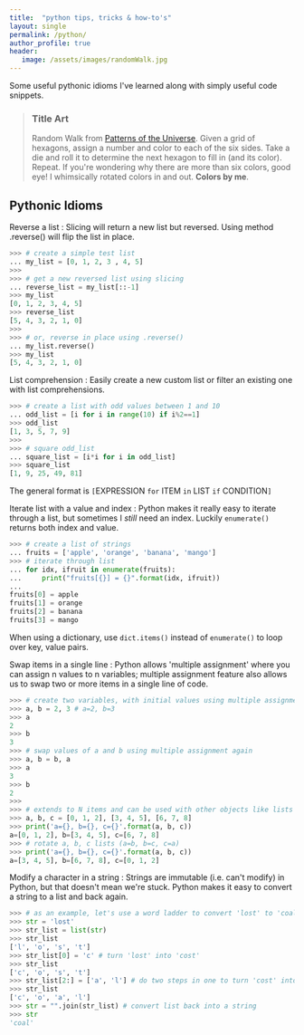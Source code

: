 ```yaml
---
title:  "python tips, tricks & how-to's"
layout: single
permalink: /python/
author_profile: true
header:
   image: /assets/images/randomWalk.jpg
---
```


Some useful pythonic idioms I've learned along with simply useful code snippets.

> ### Title Art
>
> Random Walk from [Patterns of the Universe](https://www.amazon.com/Patterns-Universe-Coloring-Adventure-Beauty/dp/1615193235). Given a grid of hexagons, assign a number and color to each of the six sides. Take a die and roll it to determine the next hexagon to fill in (and its color). Repeat. If you're wondering why there are more than six colors, good eye! I whimsically rotated colors in and out. **Colors by me**.

## Pythonic Idioms

Reverse a list
: Slicing will return a new list but reversed. Using method .reverse() will flip the list in place. 
```python
>>> # create a simple test list
... my_list = [0, 1, 2, 3 , 4, 5]
>>> 
>>> # get a new reversed list using slicing
... reverse_list = my_list[::-1]
>>> my_list
[0, 1, 2, 3, 4, 5]
>>> reverse_list
[5, 4, 3, 2, 1, 0]
>>> 
>>> # or, reverse in place using .reverse()
... my_list.reverse()
>>> my_list
[5, 4, 3, 2, 1, 0]
```

List comprehension
: Easily create a new custom list or filter an existing one with list comprehensions. 
```python
>>> # create a list with odd values between 1 and 10
... odd_list = [i for i in range(10) if i%2==1]
>>> odd_list
[1, 3, 5, 7, 9]
>>> 
>>> # square odd_list
... square_list = [i*i for i in odd_list]
>>> square_list
[1, 9, 25, 49, 81]
```
The general format is  `[`EXPRESSION `for` ITEM `in` LIST `if` CONDITION`]`

Iterate list with a value and index
: Python makes it really easy to iterate through a list, but sometimes I *still* need an index. Luckily `enumerate()` returns both index and value.
```python
>>> # create a list of strings
... fruits = ['apple', 'orange', 'banana', 'mango']
>>> # iterate through list 
... for idx, ifruit in enumerate(fruits):
...     print("fruits[{}] = {}".format(idx, ifruit))
... 
fruits[0] = apple
fruits[1] = orange
fruits[2] = banana
fruits[3] = mango
```
When using a dictionary, use `dict.items()` instead of `enumerate()` to loop over key, value pairs.

Swap items in a single line
: Python allows 'multiple assignment' where you can assign n values to n variables; multiple assignment feature also allows us to swap two or more items in a single line of code.
```python
>>> # create two variables, with initial values using multiple assignment
>>> a, b = 2, 3 # a=2, b=3
>>> a
2
>>> b
3
>>> # swap values of a and b using multiple assignment again
>>> a, b = b, a
>>> a
3
>>> b
2
>>>
>>> # extends to N items and can be used with other objects like lists
>>> a, b, c = [0, 1, 2], [3, 4, 5], [6, 7, 8]
>>> print('a={}, b={}, c={}'.format(a, b, c))
a=[0, 1, 2], b=[3, 4, 5], c=[6, 7, 8]
>>> # rotate a, b, c lists (a=b, b=c, c=a)
>>> print('a={}, b={}, c={}'.format(a, b, c))
a=[3, 4, 5], b=[6, 7, 8], c=[0, 1, 2]
```

Modify a character in a string
: Strings are immutable (i.e. can't modify) in Python, but that doesn't mean we're stuck. Python makes it easy to convert a string to a list and back again.
```python
>>> # as an example, let's use a word ladder to convert 'lost' to 'coal'
>>> str = 'lost'
>>> str_list = list(str)
>>> str_list
['l', 'o', 's', 't']
>>> str_list[0] = 'c' # turn 'lost' into 'cost'
>>> str_list
['c', 'o', 's', 't']
>>> str_list[2:] = ['a', 'l'] # do two steps in one to turn 'cost' into 'coal'
>>> str_list
['c', 'o', 'a', 'l']
>>> str = "".join(str_list) # convert list back into a string
>>> str
'coal'
```
